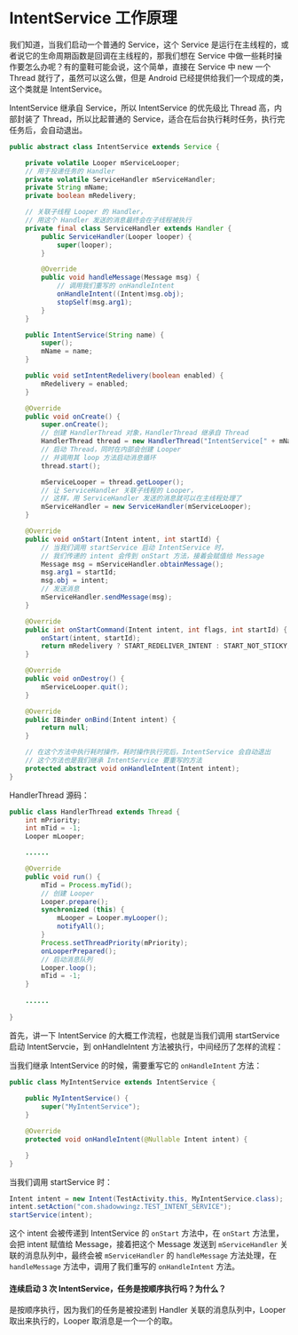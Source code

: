 # IntentService 工作原理

我们知道，当我们启动一个普通的 Service，这个 Service 是运行在主线程的，或者说它的生命周期函数是回调在主线程的，那我们想在 Service 中做一些耗时操作要怎么办呢？有的童鞋可能会说，这个简单，直接在 Service 中 new 一个 Thread 就行了，虽然可以这么做，但是 Android 已经提供给我们一个现成的类，这个类就是 IntentService。

IntentService 继承自 Service，所以 IntentService 的优先级比 Thread 高，内部封装了 Thread，所以比起普通的 Service，适合在后台执行耗时任务，执行完任务后，会自动退出。

```java
public abstract class IntentService extends Service {

    private volatile Looper mServiceLooper;
    // 用于投递任务的 Handler
    private volatile ServiceHandler mServiceHandler;
    private String mName;
    private boolean mRedelivery;

    // 关联子线程 Looper 的 Handler，
    // 用这个 Handler 发送的消息最终会在子线程被执行
    private final class ServiceHandler extends Handler {
        public ServiceHandler(Looper looper) {
            super(looper);
        }

        @Override
        public void handleMessage(Message msg) {
            // 调用我们重写的 onHandleIntent
            onHandleIntent((Intent)msg.obj);
            stopSelf(msg.arg1);
        }
    }

    public IntentService(String name) {
        super();
        mName = name;
    }

    public void setIntentRedelivery(boolean enabled) {
        mRedelivery = enabled;
    }

    @Override
    public void onCreate() {
        super.onCreate();
        // 创建 HandlerThread 对象，HandlerThread 继承自 Thread
        HandlerThread thread = new HandlerThread("IntentService[" + mName + "]");
        // 启动 Thread，同时在内部会创建 Looper 
        // 并调用其 loop 方法启动消息循环
        thread.start();

        mServiceLooper = thread.getLooper();
        // 让 ServiceHandler 关联子线程的 Looper，
        // 这样，用 ServiceHandler 发送的消息就可以在主线程处理了
        mServiceHandler = new ServiceHandler(mServiceLooper);
    }

    @Override
    public void onStart(Intent intent, int startId) {
        // 当我们调用 startService 启动 IntentService 时，
        // 我们传递的 intent 会传到 onStart 方法，接着会赋值给 Message
        Message msg = mServiceHandler.obtainMessage();
        msg.arg1 = startId;
        msg.obj = intent;
        // 发送消息
        mServiceHandler.sendMessage(msg);
    }

    @Override
    public int onStartCommand(Intent intent, int flags, int startId) {
        onStart(intent, startId);
        return mRedelivery ? START_REDELIVER_INTENT : START_NOT_STICKY;
    }

    @Override
    public void onDestroy() {
        mServiceLooper.quit();
    }

    @Override
    public IBinder onBind(Intent intent) {
        return null;
    }

    // 在这个方法中执行耗时操作，耗时操作执行完后，IntentService 会自动退出
    // 这个方法也是我们继承 IntentService 要重写的方法
    protected abstract void onHandleIntent(Intent intent);
}
```

HandlerThread 源码：

```java
public class HandlerThread extends Thread {
    int mPriority;
    int mTid = -1;
    Looper mLooper;

    ......

    @Override
    public void run() {
        mTid = Process.myTid();
        // 创建 Looper
        Looper.prepare();
        synchronized (this) {
            mLooper = Looper.myLooper();
            notifyAll();
        }
        Process.setThreadPriority(mPriority);
        onLooperPrepared();
        // 启动消息队列
        Looper.loop();
        mTid = -1;
    }
    
    ......
 
}
```

首先，讲一下 IntentService 的大概工作流程，也就是当我们调用 startService 启动 IntentServcie，到 onHandleIntent 方法被执行，中间经历了怎样的流程：

当我们继承 IntentService 的时候，需要重写它的 `onHandleIntent` 方法：

```java
public class MyIntentService extends IntentService {
    
    public MyIntentService() {
        super("MyIntentService");
    }

    @Override
    protected void onHandleIntent(@Nullable Intent intent) {

    }
}
```

当我们调用 startService 时：

```java
Intent intent = new Intent(TestActivity.this, MyIntentService.class);
intent.setAction("com.shadowwingz.TEST_INTENT_SERVICE");
startService(intent);
```

这个 intent 会被传递到 IntentService 的 `onStart` 方法中，在 `onStart` 方法里，会把 intent 赋值给 Message，接着把这个 Message 发送到 `mServiceHandler` 关联的消息队列中，最终会被 `mServiceHandler` 的 `handleMessage` 方法处理，在 `handleMessage` 方法中，调用了我们重写的 `onHandleIntent` 方法。

#### 连续启动 3 次 IntentService，任务是按顺序执行吗？为什么？ ####

是按顺序执行，因为我们的任务是被投递到 Handler 关联的消息队列中，Looper 取出来执行的，Looper 取消息是一个一个的取。